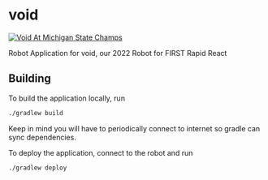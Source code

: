 # void

[![Void At Michigan State Champs](https://photos.smugmug.com/photos/i-K3tFxv9/0/X5/i-K3tFxv9-X5.jpg)](https://www.thebluealliance.com/team/862/2022)

Robot Application for void, our 2022 Robot for FIRST Rapid React

## Building

To build the application locally, run

```bash
./gradlew build
```

Keep in mind you will have to periodically connect to internet so gradle can sync dependencies.

To deploy the application, connect to the robot and run

```bash
./gradlew deploy
```
